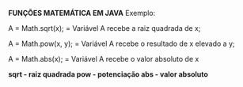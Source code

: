 **FUNÇÕES MATEMÁTICA EM JAVA**
Exemplo:

A = Math.sqrt(x); = Variável A recebe a raiz quadrada de x;

A = Math.pow(x, y); = Variável A recebe o resultado de x elevado a y;

A = Math.abs(x); = Variável A recebe o valor absoluto de x

**sqrt - raiz quadrada
pow - potenciação
abs - valor absoluto**
